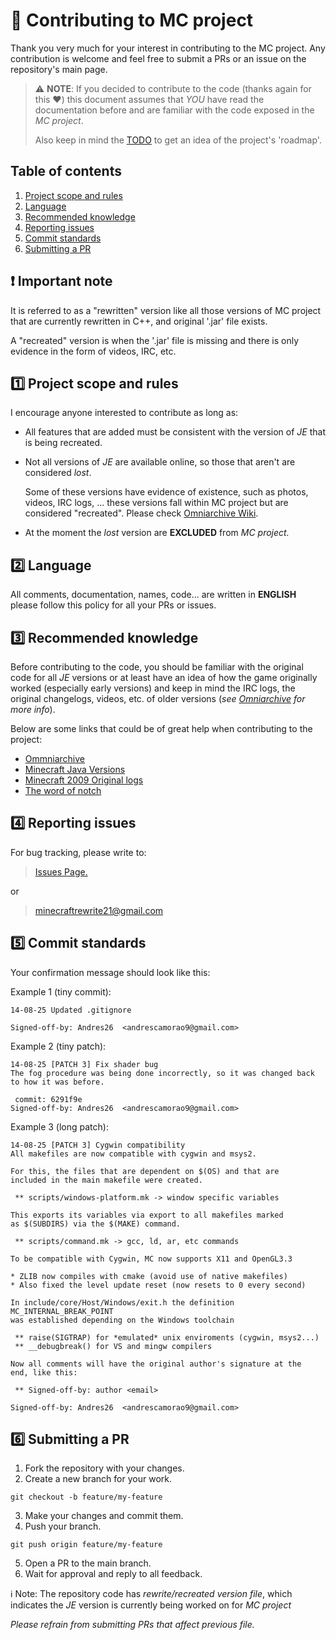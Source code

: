 # 🤝 Contributing to MC project

Thank you very much for your interest in contributing to the MC project. Any 
contribution is welcome and feel free to submit a PRs or an issue on the 
repository's main page.

> ⚠️ **NOTE**: If you decided to contribute to the code (thanks again for this ❤️) 
> this document assumes that *YOU* have read the documentation before and are 
> familiar with the code exposed in the *MC project*.
>
> Also keep in mind the [TODO](./TODO) to get an idea of the project's 'roadmap'.

## Table of contents
1. [Project scope and rules](#-1️⃣--project-scope-and-rules)
2. [Language](#-2️⃣--language)
3. [Recommended knowledge](#-3️⃣--recommended-knowledge)
4. [Reporting issues](#-4️⃣--reporting-issues)
5. [Commit standards](#-5️⃣--commit-standards)
6. [Submitting a PR](#-6️⃣--submitting-a-pr)

## ❗ Important note

It is referred to as a "rewritten" version like all those versions of MC 
project that are currently rewritten in C++, and original '.jar' file exists.

A "recreated" version is when the '.jar' file is missing and there is only 
evidence in the form of videos, IRC, etc.

## 1️⃣  Project scope and rules

I encourage anyone interested to contribute as long as:

- All features that are added must be consistent with the version of 
  *JE* that is being recreated.
- Not all versions of *JE* are available online, so those that aren't 
  are considered *lost*.
  
  Some of these versions have evidence of existence, such as photos, 
  videos, IRC logs, ... these versions fall within MC project but 
  are considered "recreated". Please check [Omniarchive Wiki](https://omniarchive.shoutwiki.com/wiki/Main_Page).
  
- At the moment the *lost* version are **EXCLUDED** from *MC project.*

## 2️⃣  Language

All comments, documentation, names, code... are written in **ENGLISH** 
please follow this policy for all your PRs or issues.

## 3️⃣  Recommended knowledge

Before contributing to the code, you should be familiar with the original code for all *JE* 
versions or at least have an idea of how the game originally worked 
(especially early versions) and keep in mind the IRC logs, the original 
changelogs, videos, etc. of older versions (*see [Omniarchive](https://omniarchive.shoutwiki.com/wiki/Main_Page) for more info*).

Below are some links that could be of great help when contributing to 
the project:

- [Ommniarchive](https://omniarchive.shoutwiki.com/wiki/Main_Page)
- [Minecraft Java Versions](https://minecraft.fandom.com/wiki/Java_Edition_version_history)
- [Minecraft 2009 Original logs](https://web.archive.org/web/20140601000000*/https://echelog.com/logs/browse/lwjgl/1242165600)
- [The word of notch](https://blog.omniarchive.uk/archive/)

## 4️⃣  Reporting issues

For bug tracking, please write to:

> [Issues Page.](https://github.com/Andres2626/Minecraft-Rewrite/issues)
	
or

> minecraftrewrite21@gmail.com

## 5️⃣  Commit standards

Your confirmation message should look like this:

Example 1 (tiny commit): 

```
14-08-25 Updated .gitignore

Signed-off-by: Andres26  <andrescamorao9@gmail.com>
```

Example 2 (tiny patch):

```
14-08-25 [PATCH 3] Fix shader bug
The fog procedure was being done incorrectly, so it was changed back
to how it was before.

 commit: 6291f9e
Signed-off-by: Andres26  <andrescamorao9@gmail.com>
```

Example 3 (long patch): 

```
14-08-25 [PATCH 3] Cygwin compatibility
All makefiles are now compatible with cygwin and msys2.

For this, the files that are dependent on $(OS) and that are
included in the main makefile were created.

 ** scripts/windows-platform.mk -> window specific variables

This exports its variables via export to all makefiles marked
as $(SUBDIRS) via the $(MAKE) command.

 ** scripts/command.mk -> gcc, ld, ar, etc commands

To be compatible with Cygwin, MC now supports X11 and OpenGL3.3

* ZLIB now compiles with cmake (avoid use of native makefiles)
* Also fixed the level update reset (now resets to 0 every second)

In include/core/Host/Windows/exit.h the definition MC_INTERNAL_BREAK_POINT
was established depending on the Windows toolchain

 ** raise(SIGTRAP) for *emulated* unix enviroments (cygwin, msys2...)
 ** __debugbreak() for VS and mingw compilers

Now all comments will have the original author's signature at the
end, like this:

 ** Signed-off-by: author <email>

Signed-off-by: Andres26  <andrescamorao9@gmail.com>
```

## 6️⃣  Submitting a PR

1. Fork the repository with your changes.
2. Create a new branch for your work.

```
git checkout -b feature/my-feature
```

3. Make your changes and commit them.
4. Push your branch.

```
git push origin feature/my-feature
```

5. Open a PR to the main branch.
6. Wait for approval and reply to all feedback.

ℹ️ Note: The repository code has *rewrite/recreated version file*, which indicates
the *JE* version is currently being worked on for *MC project* 

*Please refrain from submitting PRs that affect previous file.*

